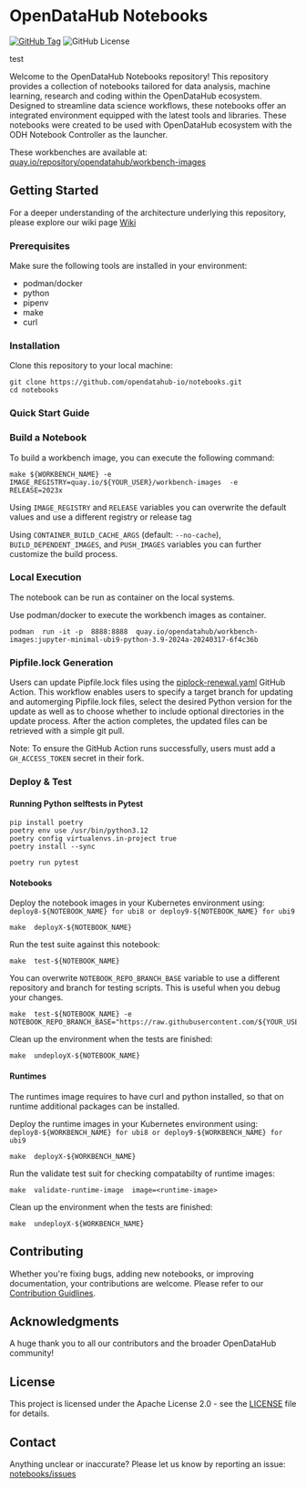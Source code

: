 # OpenDataHub Notebooks

[![GitHub Tag](https://img.shields.io/github/v/tag/opendatahub-io/notebooks?style=plastic)](https://github.com/opendatahub-io/notebooks/releases)
![GitHub License](https://img.shields.io/github/license/opendatahub-io/notebooks)

test

Welcome to the OpenDataHub Notebooks repository! This repository provides a collection of notebooks tailored for data analysis, machine learning, research and coding within the OpenDataHub ecosystem. Designed to streamline data science workflows, these notebooks offer an integrated environment equipped with the latest tools and libraries. These notebooks were created to be used with OpenDataHub ecosystem with the ODH Notebook Controller as the launcher.

These workbenches are available at: [quay.io/repository/opendatahub/workbench-images](https://quay.io/repository/opendatahub/workbench-images)

## Getting Started
For a deeper understanding of the architecture underlying this repository, please explore our wiki page [Wiki](https://github.com/opendatahub-io/notebooks/wiki/Workbenches)

### Prerequisites
Make sure the following tools are installed in your environment:
 - podman/docker
 - python
 - pipenv
 - make
 - curl

### Installation
Clone this repository to your local machine:

```shell
git clone https://github.com/opendatahub-io/notebooks.git
cd notebooks
```

### Quick Start Guide

### Build a Notebook

To build a workbench image, you can execute the following command:

```shell
make ${WORKBENCH_NAME} -e  IMAGE_REGISTRY=quay.io/${YOUR_USER}/workbench-images  -e  RELEASE=2023x
```

Using  `IMAGE_REGISTRY` and `RELEASE` variables you can overwrite the default values and use a different registry or release tag

Using `CONTAINER_BUILD_CACHE_ARGS` (default: `--no-cache`), `BUILD_DEPENDENT_IMAGES`, and `PUSH_IMAGES` variables you can further customize the build process.

### Local Execution

The notebook can be run as container on the local systems.

Use podman/docker to execute the workbench images as container.

```shell
podman  run -it -p  8888:8888  quay.io/opendatahub/workbench-images:jupyter-minimal-ubi9-python-3.9-2024a-20240317-6f4c36b
```

### Pipfile.lock Generation

Users can update Pipfile.lock files using the [piplock-renewal.yaml](https://github.com/opendatahub-io/notebooks/blob/main/.github/workflows/piplock-renewal.yaml) GitHub Action. This workflow enables users to specify a target branch for updating and automerging Pipfile.lock files, select the desired Python version for the update as well as to choose whether to include optional directories in the update process. After the action completes, the updated files can be retrieved with a simple git pull.

Note: To ensure the GitHub Action runs successfully, users must add a `GH_ACCESS_TOKEN` secret in their fork.

### Deploy & Test

#### Running Python selftests in Pytest

```shell
pip install poetry
poetry env use /usr/bin/python3.12
poetry config virtualenvs.in-project true
poetry install --sync

poetry run pytest
```

#### Notebooks

Deploy the notebook images in your Kubernetes environment using:
`deploy8-${NOTEBOOK_NAME} for ubi8 or deploy9-${NOTEBOOK_NAME} for ubi9`

```shell
make  deployX-${NOTEBOOK_NAME}
```

Run the test suite against this notebook:

```shell
make  test-${NOTEBOOK_NAME}
```

You can overwrite `NOTEBOOK_REPO_BRANCH_BASE` variable to use a different repository and branch for testing scripts. This is useful when you debug your changes.


```shell
make  test-${NOTEBOOK_NAME} -e  NOTEBOOK_REPO_BRANCH_BASE="https://raw.githubusercontent.com/${YOUR_USER}/notebooks/${YOUR_BRANCH}"
```

Clean up the environment when the tests are finished:

```shell
make  undeployX-${NOTEBOOK_NAME}
```

#### Runtimes

The runtimes image requires to have curl and python installed, so that on runtime additional packages can be installed.

Deploy the runtime images in your Kubernetes environment using: `deploy8-${WORKBENCH_NAME} for ubi8 or deploy9-${WORKBENCH_NAME} for ubi9`

```shell
make  deployX-${WORKBENCH_NAME}
```

Run the validate test suit for checking compatabilty of runtime images:

```shell
make  validate-runtime-image  image=<runtime-image>
```

Clean up the environment when the tests are finished:

```shell
make  undeployX-${WORKBENCH_NAME}
```

## Contributing

Whether you're fixing bugs, adding new notebooks, or improving documentation, your contributions are welcome. Please refer to our [Contribution Guidlines](CONTRIBUTING.md).

## Acknowledgments

A huge thank you to all our contributors and the broader OpenDataHub community!

## License

This project is licensed under  the Apache License 2.0 - see the [LICENSE](https://github.com/opendatahub-io/notebooks/blob/main/LICENSE) file for details.

## Contact

Anything unclear or inaccurate? Please let us know by reporting an issue: [notebooks/issues](https://github.com/opendatahub-io/notebooks/issues/new)
